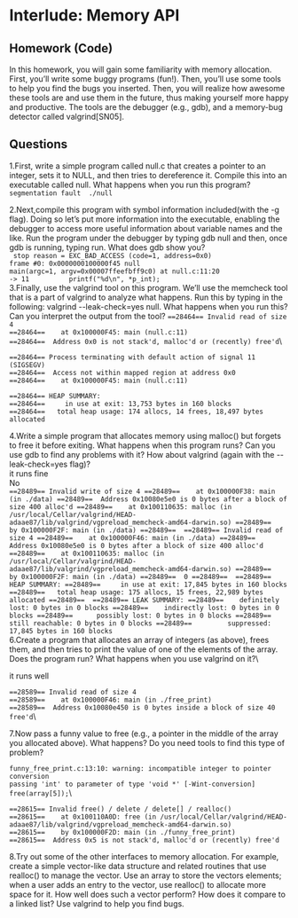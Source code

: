 Interlude: Memory API
========
Homework (Code)
---------
In this homework, you will gain some familiarity with memory allocation. First, you’ll write some buggy programs (fun!). Then, you’ll use some tools to help you find the bugs you inserted. Then, you will realize how awesome these tools are and use them in the future, thus making yourself more happy and productive. The tools are the debugger (e.g., gdb), and a memory-bug detector called valgrind[SN05].

Questions
----------
1.First, write a simple program called null.c that creates a pointer to an integer, sets it to NULL, and then tries to dereference it. Compile this into an executable called null. What happens when you run this program?\
`segmentation fault  ./null`

2.Next,compile this program with symbol information included(with the -g flag). Doing so let’s put more information into the executable, enabling the debugger to access more useful information about variable names and the like. Run the program under the debugger by typing gdb null and then, once gdb is running, typing run. What does gdb show you?\
  ` stop reason = EXC_BAD_ACCESS (code=1, address=0x0)`\
    `frame #0: 0x0000000100000f45 null`\
    `main(argc=1, argv=0x00007ffeefbff9c0) at null.c:11:20`\
    `-> 11  	    printf("%d\n", *p_int);`\
3.Finally, use the valgrind tool on this program. We’ll use the memcheck tool that is a part of valgrind to analyze what happens. Run this by typing in the following: valgrind --leak-check=yes null. What happens when you run this? Can you interpret the output from the tool?
    `==28464== Invalid read of size 4`\
    `==28464==    at 0x100000F45: main (null.c:11)`\
    `==28464==  Address 0x0 is not stack'd, malloc'd or (recently) free'd`\
    
    ==28464== Process terminating with default action of signal 11 (SIGSEGV)
    ==28464==  Access not within mapped region at address 0x0
    ==28464==    at 0x100000F45: main (null.c:11)
    
    ==28464== HEAP SUMMARY:
    ==28464==     in use at exit: 13,753 bytes in 160 blocks
    ==28464==   total heap usage: 174 allocs, 14 frees, 18,497 bytes allocated

4.Write a simple program that allocates memory using malloc() but forgets to free it before exiting. What happens when this program runs? Can you use gdb to find any problems with it? How about valgrind (again with the --leak-check=yes flag)?\
  it runs fine\
  No\
  `==28489== Invalid write of size 4
==28489==    at 0x100000F38: main (in ./data)
==28489==  Address 0x10080e5e0 is 0 bytes after a block of size 400 alloc'd
==28489==    at 0x100110635: malloc (in /usr/local/Cellar/valgrind/HEAD-adaae87/lib/valgrind/vgpreload_memcheck-amd64-darwin.so)
==28489==    by 0x100000F2F: main (in ./data)
==28489== 
==28489== Invalid read of size 4
==28489==    at 0x100000F46: main (in ./data)
==28489==  Address 0x10080e5e0 is 0 bytes after a block of size 400 alloc'd
==28489==    at 0x100110635: malloc (in /usr/local/Cellar/valgrind/HEAD-adaae87/lib/valgrind/vgpreload_memcheck-amd64-darwin.so)
==28489==    by 0x100000F2F: main (in ./data)
==28489== 
0
==28489== 
==28489== HEAP SUMMARY:
==28489==     in use at exit: 17,845 bytes in 160 blocks
==28489==   total heap usage: 175 allocs, 15 frees, 22,989 bytes allocated
==28489== 
==28489== LEAK SUMMARY:
==28489==    definitely lost: 0 bytes in 0 blocks
==28489==    indirectly lost: 0 bytes in 0 blocks
==28489==      possibly lost: 0 bytes in 0 blocks
==28489==    still reachable: 0 bytes in 0 blocks
==28489==         suppressed: 17,845 bytes in 160 blocks`\
6.Create a program that allocates an array of integers (as above), frees them, and then tries to print the value of one of the elements of the array. Does the program run? What happens when you use valgrind on it?\

it runs well

`==28589== Invalid read of size 4`\
`==28589==    at 0x100000F46: main (in ./free_print)`\
`==28589==  Address 0x10080e450 is 0 bytes inside a block of size 40 free'd`\

7.Now pass a funny value to free (e.g., a pointer in the middle of the array you allocated above). What happens? Do you need tools to find this type of problem?

`funny_free_print.c:13:10: warning: incompatible integer to pointer conversion`\
      `passing 'int' to parameter of type 'void *' [-Wint-conversion]`\
    `free(array[5]);`\
    
    ==28615== Invalid free() / delete / delete[] / realloc()
    ==28615==    at 0x100110A0D: free (in /usr/local/Cellar/valgrind/HEAD-adaae87/lib/valgrind/vgpreload_memcheck-amd64-darwin.so)
    ==28615==    by 0x100000F2D: main (in ./funny_free_print)
    ==28615==  Address 0x5 is not stack'd, malloc'd or (recently) free'd
    
8.Try out some of the other interfaces to memory allocation. For example, create a simple vector-like data structure and related routines that use realloc() to manage the vector. Use an array to store the vectors elements; when a user adds an entry to the vector, use realloc() to allocate more space for it. How well does such a vector perform? How does it compare to a linked list? Use valgrind to help you find bugs.


